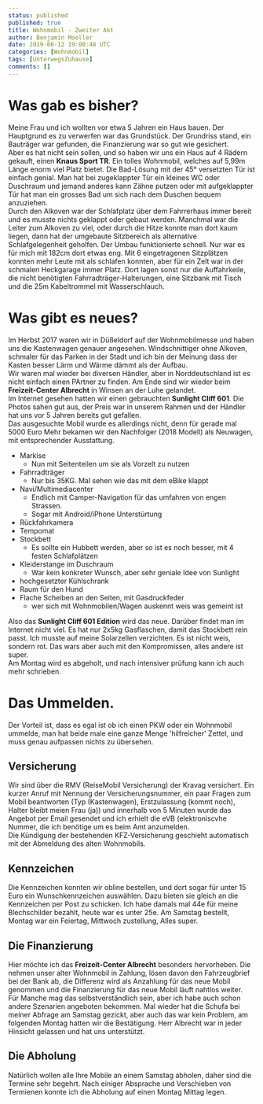 ```yaml
---
status: published
published: true
title: Wohnmobil - Zweiter Akt
author: Benjamin Moeller
date: 2019-06-12 19:00:48 UTC
categories: [Wohnmobil]
tags: [UnterwegsZuhause]
comments: []
---
```


# Was gab es bisher?
Meine Frau und ich wollten vor etwa 5 Jahren ein Haus bauen. Der Hauptgrund es zu verwerfen war das Grundstück. Der Grundriss stand, ein Bauträger war gefunden, die Finanzierung war so gut wie gesichert.  
Aber es hat nicht sein sollen, und so haben wir uns ein Haus auf 4 Rädern gekauft, einen **Knaus Sport TR**. Ein tolles Wohnmobil, welches auf 5,99m Länge enorm viel Platz bietet. Die Bad-Lösung mit der 45° versetzten Tür ist einfach genial. Man hat bei zugeklappter Tür ein kleines WC oder Duschraum und jemand anderes kann Zähne putzen oder mit aufgeklappter Tür hat man ein grosses Bad um sich nach dem Duschen bequem anzuziehen.  
Durch den Alkoven war der Schlafplatz über dem Fahrrerhaus immer bereit und es musste nichts geklappt oder gebaut werden. Manchmal war die Leiter zum Alkoven zu viel, oder durch die Hitze konnte man dort kaum liegen, dann hat der umgebaute Sitzbereich als alternative Schlafgelegenheit geholfen. Der Umbau funktionierte schnell. Nur war es für mich mit 182cm dort etwas eng. Mit 6 eingetragenen Sitzplätzen konnten mehr Leute mit als schlafen konnten, aber für ein Zelt war in der schmalen Heckgarage immer Platz. Dort lagen sonst nur die Auffahrkeile, die nicht benötigten Fahrradträger-Halterungen, eine Sitzbank mit Tisch und die 25m Kabeltrommel mit Wasserschlauch.  

# Was gibt es neues?
Im Herbst 2017 waren wir in Düßeldorf auf der Wohnmobilmesse und haben uns die Kastenwagen genauer angesehen. Windschnittiger ohne Alkoven, schmaler für das Parken in der Stadt und ich bin der Meinung dass der Kasten besser Lärm und Wärme dämmt als der Aufbau.  
Wir waren mal wieder bei diversen Händler, aber in Norddeutschland ist es nicht einfach einen PArtner zu finden. Am Ende sind wir wieder beim **Freizeit-Center Albrecht** in Winsen an der Luhe gelandet.  
Im Internet gesehen hatten wir einen gebrauchten **Sunlight Cliff 601**. Die Photos sahen gut aus, der Preis war in unserem Rahmen und der Händler hat uns vor 5 Jahren bereits gut gefallen.  
Das ausgesuchte Mobil wurde es allerdings nicht, denn für gerade mal 5000 Euro Mehr bekamen wir den Nachfolger (2018 Modell) als Neuwagen, mit entsprechender Ausstattung.
* Markise
  * Nun mit Seitenteilen um sie als Vorzelt zu nutzen
* Fahrradträger
  * Nur bis 35KG. Mal sehen wie das mit dem eBike klappt
* Navi/Multimediacenter
  * Endlich mit Camper-Navigation für das umfahren von engen Strassen.
  * Sogar mit Android/iPhone Unterstürtung
* Rückfahrkamera
* Tempomat
* Stockbett
  * Es sollte ein Hubbett werden, aber so ist es noch besser, mit 4 festen Schlafplätzen
* Kleiderstange im Duschraum
  * War kein konkreter Wunsch, aber sehr geniale Idee von Sunlight
* hochgesetzter Kühlschrank
* Raum für den Hund
* Flache Scheiben an den Seiten, mit Gasdruckfeder
  * wer sich mit Wohnmobilen/Wagen auskennt weis was gemeint ist

Also das **Sunlight Cliff 601 Edition** wird das neue. Darüber findet man im Internet nicht viel. Es hat nur 2x5kg Gasflaschen, damit das Stockbett rein passt. Ich musste auf meine Solarzellen verzichten. Es ist nicht weis, sondern rot. Das wars aber auch mit den Kompromissen, alles andere ist super.  
Am Montag wird es abgeholt, und nach intensiver prüfung kann ich auch mehr schrieben.

# Das Ummelden.
Der Vorteil ist, dass es egal ist ob ich einen PKW oder ein Wohnmobil ummelde, man hat beide male eine ganze Menge 'hilfreicher' Zettel, und muss genau aufpassen nichts zu übersehen.
## Versicherung
Wir sind über die RMV (ReiseMobil Versicherung) der Kravag versichert. Ein kurzer Anruf mit Nennung der Versicherungsnummer, ein paar Fragen zum Mobil beantworten (Typ (Kastenwagen), Erstzulassung (kommt noch), Halter bleibt meien Frau (ja)) und innerhalb von 5 Minuten wurde das Angebot per Email gesendet und ich erhielt die eVB (elektroniscvhe  Nummer, die ich benötige um es beim Amt anzumelden.  
Die Kündigung der bestehenden KFZ-Versicherung geschieht automatisch mit der Abmeldung des alten Wohnmobils.
## Kennzeichen
Die Kennzeichen konnten wir obline bestellen, und dort sogar für unter 15 Euro ein Wunschkennzeichen auswählen. Dazu bieten sie gleich an die Kennzeichen per Post zu schicken. Ich habe damals mal 44e für meine Blechschilder bezahlt, heute war es unter 25e. Am Samstag bestellt, Montag war ein Feiertag, Mittwoch zustellung, Alles super.
## Die Finanzierung
Hier möchte ich das **Freizeit-Center Albrecht** besonders hervorheben. Die nehmen unser alter Wohnmobil in Zahlung, lösen davon den Fahrzeugbrief bei der Bank ab, die Differenz wird als Anzahlung für das neue Mobil genommen und die Finanzierung für das neue Mobil läuft nahtlos weiter.  
Für Manche mag das selbstverständlich sein, aber ich habe auch schon andere Szenarien angeboten bekommen. Mal wieder hat die Schufa bei meiner Abfrage am Samstag gezickt, aber auch das war kein Problem, am folgenden Montag hatten wir die Bestätigung. Herr Albrecht war in jeder Hinsicht gelassen und hat uns unterstützt.
## Die Abholung
Natürlich wollen alle Ihre Mobile an einem Samstag abholen, daher sind die Termine sehr begehrt. Nach einiger Absprache und Verschieben von Termienen konnte ich die Abholung auf einen Montag Mittag legen.
